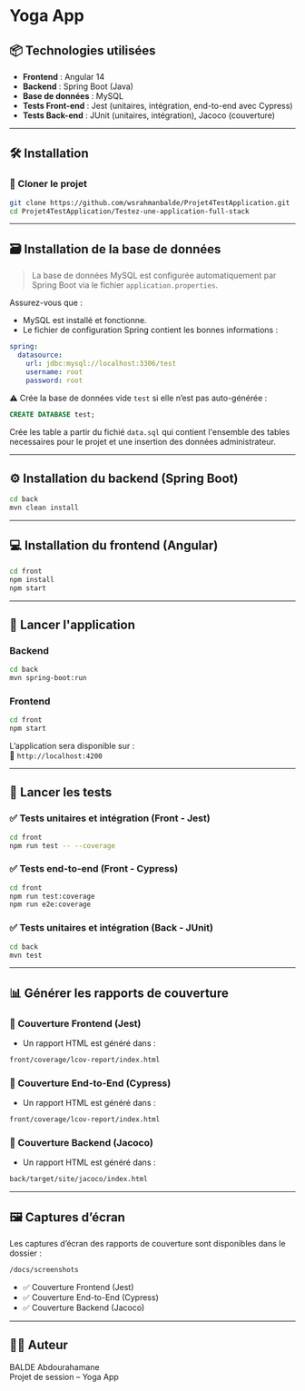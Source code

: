 # Yoga App

## 📦 Technologies utilisées

- **Frontend** : Angular 14
- **Backend** : Spring Boot (Java)
- **Base de données** : MySQL
- **Tests Front-end** : Jest (unitaires, intégration, end-to-end avec Cypress)
- **Tests Back-end** : JUnit (unitaires, intégration), Jacoco (couverture)

---

## 🛠️ Installation

### 📂 Cloner le projet

```bash
git clone https://github.com/wsrahmanbalde/Projet4TestApplication.git
cd Projet4TestApplication/Testez-une-application-full-stack
```

---

## 🗃️ Installation de la base de données

> La base de données MySQL est configurée automatiquement par Spring Boot via le fichier `application.properties`.

Assurez-vous que :
- MySQL est installé et fonctionne.
- Le fichier de configuration Spring contient les bonnes informations :

```yaml
spring:
  datasource:
    url: jdbc:mysql://localhost:3306/test
    username: root
    password: root
```

⚠️ Crée la base de données vide `test` si elle n’est pas auto-générée :
```sql
CREATE DATABASE test;
```
Crée les table a partir du fichié `data.sql` qui contient l'ensemble des tables necessaires pour le projet et une insertion des données administrateur.

---

## ⚙️ Installation du backend (Spring Boot)

```bash
cd back
mvn clean install
```

---

## 💻 Installation du frontend (Angular)

```bash
cd front
npm install
npm start
```

---

## 🚀 Lancer l'application

### Backend

```bash
cd back
mvn spring-boot:run
```

### Frontend

```bash
cd front
npm start
```

L’application sera disponible sur :  
🔗 `http://localhost:4200`

---

## 🧪 Lancer les tests

### ✅ Tests unitaires et intégration (Front - Jest)

```bash
cd front
npm run test -- --coverage
```

### ✅ Tests end-to-end (Front - Cypress)

```bash
cd front
npm run test:coverage
npm run e2e:coverage
```

### ✅ Tests unitaires et intégration (Back - JUnit)

```bash
cd back
mvn test
```

---

## 📊 Générer les rapports de couverture

### 🧩 Couverture Frontend (Jest)

- Un rapport HTML est généré dans :
```bash
front/coverage/lcov-report/index.html
```

### 🧩 Couverture End-to-End (Cypress)

- Un rapport HTML est généré dans :
```bash
front/coverage/lcov-report/index.html
```

### 🧩 Couverture Backend (Jacoco)

- Un rapport HTML est généré dans :
```bash
back/target/site/jacoco/index.html
```

---

## 🖼️ Captures d’écran

Les captures d’écran des rapports de couverture sont disponibles dans le dossier :

```bash
/docs/screenshots
```

- ✅ Couverture Frontend (Jest)
- ✅ Couverture End-to-End (Cypress)
- ✅ Couverture Backend (Jacoco)

---

## 👨‍💻 Auteur

BALDE Abdourahamane  
Projet de session – Yoga App
